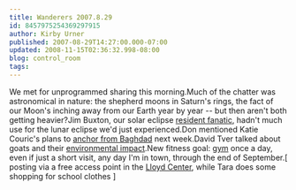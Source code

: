 ```yaml
---
title: Wanderers 2007.8.29
id: 8457975254369297915
author: Kirby Urner
published: 2007-08-29T14:27:00.000-07:00
updated: 2008-11-15T02:36:32.998-08:00
blog: control_room
tags: 
---
```


[](https://blogger.googleusercontent.com/img/b/R29vZ2xl/AVvXsEhSHyyVRuXv-CDXHDyyQOpfNy9Cy81Qb0B9COSzJxtrJ8nQxedlmMW676CjYf_EopYzm4D514KqqcnY3gGwPWF7CZ7cgIHmv-gCxKhgg4FaOfUvs-m-9M-1PJIvlfOkFDHW6LfK/s1600-h/pan.jpg)We met for unprogrammed sharing this morning.Much of the chatter was astronomical in nature:  the shepherd moons in Saturn's rings, the fact of our Moon's inching away from our Earth year by year -- but then aren't both getting heavier?Jim Buxton, our solar eclipse [resident fanatic](http://worldgame.blogspot.com/2006/10/libyan-eclipse.html), hadn't much use for the lunar eclipse we'd just experienced.Don mentioned Katie Couric's plans to [anchor from Baghdad](http://www.eastvalleytribune.com/story/96130) next week.David Tver talked about goats and their [environmental impact](http://www.google.com/search?hl=en&q=%22black+goat+law%22&btnG=Search).New fitness goal:  [gym](http://mybizmo.blogspot.com/2006/07/gym-again.html) once a day, even if just a short visit, any day I'm in town, through the end of September.[ posting via a free access point in the [Lloyd Center](http://worldgame.blogspot.com/2006/09/across-from-blue-nile.html), while Tara does some shopping for school clothes ]